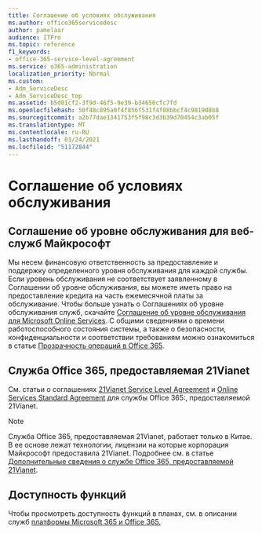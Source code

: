 ```yaml
---
title: Соглашение об условиях обслуживания
ms.author: office365servicedesc
author: pamelaar
audience: ITPro
ms.topic: reference
f1_keywords:
- office-365-service-level-agreement
ms.service: o365-administration
localization_priority: Normal
ms.custom:
- Adm_ServiceDesc
- Adm_ServiceDesc_top
ms.assetid: b5d01cf2-3f9d-46f5-9e39-b34650cfc7fd
ms.openlocfilehash: 50f48c895a0f4f856f531f4f08bbcf4c981908b8
ms.sourcegitcommit: a2b77dae1341753f5f98c3d3b39d70454c3ab05f
ms.translationtype: MT
ms.contentlocale: ru-RU
ms.lasthandoff: 03/24/2021
ms.locfileid: "51172844"
---
```

# <a name="service-level-agreement"></a>Соглашение об условиях обслуживания

## <a name="microsoft-online-services-level-agreement"></a>Соглашение об уровне обслуживания для веб-служб Майкрософт

Мы несем финансовую ответственность за предоставление и поддержку определенного уровня обслуживания для каждой службы. Если уровень обслуживания не соответствует заявленному в Соглашении об уровне обслуживания, вы можете иметь право на предоставление кредита на часть ежемесячной платы за обслуживание. Чтобы больше узнать о Соглашениях об уровне обслуживания служб, скачайте [Соглашение об уровне обслуживания для Microsoft Online Services](https://go.microsoft.com/fwlink/?linkid=272026). С общими сведениями о времени работоспособного состояния системы, а также о безопасности, конфиденциальности и соответствии требованиям можно ознакомиться в статье [Прозрачность операций в Office 365](./service-health-and-continuity.md).
  
## <a name="office-365-operated-by-21vianet"></a>Служба Office 365, предоставляемая 21Vianet

См. статьи о соглашениях [21Vianet Service Level Agreement](https://go.microsoft.com/fwlink/?linkid=846729) и [Online Services Standard Agreement](https://go.microsoft.com/fwlink/?linkid=846730) для службы Office 365:, предоставляемой 21Vianet. 
  
> [!NOTE]
> Служба Office 365, предоставляемая 21Vianet, работает только в Китае. В ее основе лежат технологии, лицензии на которые корпорация Майкрософт предоставила 21Vianet. Подробнее см. в статье [Дополнительные сведения о службе Office 365, предоставляемой 21Vianet](/microsoft-365/admin/services-in-china/services-in-china?viewFallbackFrom=o365-worldwide). 
  
## <a name="feature-availability"></a>Доступность функций

Чтобы просмотреть доступность функций в планах, см. в описании служб [платформы Microsoft 365 и Office 365.](office-365-platform-service-description.md)
